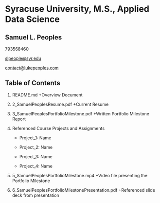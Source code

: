 # Syracuse University, M.S., Applied Data Science
## Samuel L. Peoples

793568460

slpeople@syr.edu

contact@lukepeoples.com

## Table of Contents

1. README.md 
    +Overview Document

2. 2_SamuelPeoplesResume.pdf 
    +Current Resume

3. 3_SamuelPeoplesPortfolioMilestone.pdf 
    +Written Portfolio Milestone Report

4. Referenced Course Projects and Assignments
    * Project_1: Name
    
    * Project_2: Name
    
    * Project_3: Name
   
    * Project_4: Name
  
5. 5_SamuelPeoplesPortfolioMilestone.mp4 
    +Video file presenting the Portfolio Milestone

6. 6_SamuelPeoplesPortfolioMilestonePresentation.pdf 
    +Referenced slide deck from presentation

